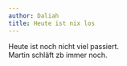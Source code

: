 ```yaml
---
author: Daliah
title: Heute ist nix los
---
```


Heute ist noch nicht viel passiert.<br>
Martin schläft zb immer noch.